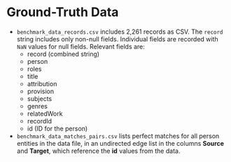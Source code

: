 # Ground-Truth Data

* `benchmark_data_records.csv` includes 2,261 records as CSV. The
  `record` string includes only non-null fields. Individual fields are recorded 
  with `NaN` values for null fields. Relevant fields are:
  * record (combined string)
  * person
  * roles
  * title
  * attribution
  * provision
  * subjects
  * genres
  * relatedWork
  * recordId
  * id (ID for the person) 
* `benchmark_data_matches_pairs.csv` lists perfect matches for all person entities in 
  the data file, in an undirected edge list in the columns **Source** and
  **Target**, which reference the **id** values from the data.

